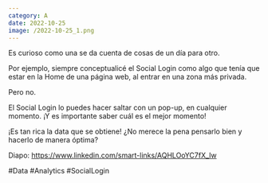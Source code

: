 ```yaml
--- 
category: A 
date: 2022-10-25 
image: /2022-10-25_1.png 
--- 
```


Es curioso como una se da cuenta de cosas de un día para otro. 

Por ejemplo, siempre conceptualicé el Social Login como algo que tenía que estar en la Home de una página web, al entrar en una zona más privada. 

Pero no.

El Social Login lo puedes hacer saltar con un pop-up, en cualquier momento. ¡Y es importante saber cuál es el mejor momento!

¡Es tan rica la data que se obtiene! ¿No merece la pena pensarlo bien y hacerlo de manera óptima?

Diapo: https://www.linkedin.com/smart-links/AQHLOoYC7fX_lw

#Data #Analytics #SocialLogin